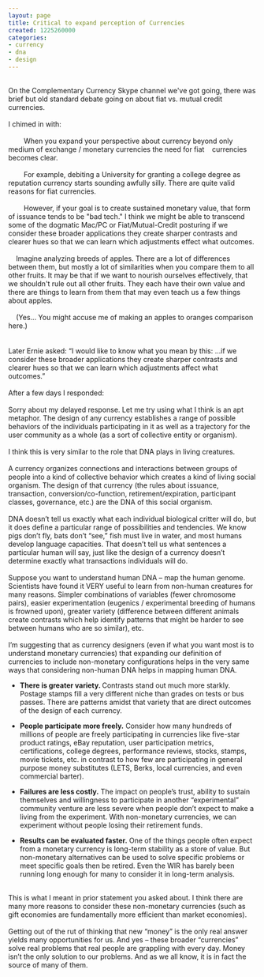 ```yaml
---
layout: page
title: Critical to expand perception of Currencies
created: 1225260000
categories:
- currency
- dna
- design
---
```

<p><br>
On the Complementary Currency Skype channel we've got going, there was brief but old standard debate going on about fiat vs. mutual credit currencies.<br>
<br>
I chimed in with:<br>
<br>
&nbsp;&nbsp;&nbsp;&nbsp;&nbsp;&nbsp;&nbsp; When you expand your perspective about currency beyond only medium of exchange / monetary currencies the need for fiat&nbsp;&nbsp;&nbsp; currencies becomes clear.<br>
<br>
&nbsp;&nbsp; &nbsp; &nbsp;&nbsp; For example, debiting a University for granting a college degree as reputation currency starts sounding awfully silly. There are quite valid reasons for fiat currencies.<br>
<br>
&nbsp;&nbsp;&nbsp;&nbsp;&nbsp;&nbsp;&nbsp; However, if your goal is to create sustained monetary value, that form of issuance tends to be "bad tech." I think we might be able to transcend some of the dogmatic Mac/PC or Fiat/Mutual-Credit posturing if we consider these broader applications they create sharper contrasts and clearer hues so that we can learn which adjustments effect what outcomes.<br>
<!--break--><br>
&nbsp;&nbsp;&nbsp; Imagine analyzing breeds of apples. There are a lot of differences between them, but mostly a lot of similarities when you compare them to all other fruits. It may be that if we want to nourish ourselves effectively, that we shouldn't rule out all other fruits. They each have their own value and there are things to learn from them that may even teach us a few things about apples.<br>
<br>
&nbsp;&nbsp;&nbsp; (Yes... You might accuse me of making an apples to oranges comparison here.)<br>
<br>
<br>
Later Ernie asked: “I would like to know what you mean by this: ...if we consider these broader applications they create sharper contrasts and clearer hues so that we can learn which adjustments affect what outcomes.”<br>
<br>
After a few days I responded:<br>
<br>
Sorry about my delayed response. Let me try using what I think is an apt metaphor. The design of any currency establishes a range of possible behaviors of the individuals participating in it as well as a trajectory for the user community as a whole (as a sort of collective entity or organism).<br>
<br>
I think this is very similar to the role that DNA plays in living creatures.<br>
<br>
A currency organizes connections and interactions between groups of people into a kind of collective behavior which creates a kind of living social organism. The design of that currency (the rules about issuance, transaction, conversion/co-function, retirement/expiration, participant classes, governance, etc.) are the DNA of this social organism.<br>
<br>
DNA doesn’t tell us exactly what each individual biological critter will do, but it does define a particular range of possibilities and tendencies. We know pigs don’t fly, bats don’t “see,” fish must live in water, and most humans develop language capacities. That doesn’t tell us what sentences a particular human will say, just like the design of a currency doesn’t determine exactly what transactions individuals will do.<br>
<br>
Suppose you want to understand human DNA – map the human genome. Scientists have found it VERY useful to learn from non-human creatures for many reasons. Simpler combinations of variables (fewer chromosome pairs), easier experimentation (eugenics / experimental breeding of humans is frowned upon), greater variety (difference between different animals create contrasts which help identify patterns that might be harder to see between humans who are so similar), etc.<br>
<br>
I’m suggesting that as currency designers (even if what you want most is to understand monetary currencies) that expanding our definition of currencies to include non-monetary configurations helps in the very same ways that considering non-human DNA helps in mapping human DNA.</p><ul><li><strong>There is greater variety. </strong>Contrasts stand out much more starkly. Postage stamps fill a very different niche than grades on tests or bus passes. There are patterns amidst that variety that are direct outcomes of the design of each currency.</li></ul><ul><li><strong>People participate more freely.</strong> Consider how many hundreds of millions of people are freely participating in currencies like five-star product ratings, eBay reputation, user participation metrics, certifications, college degrees, performance reviews, stocks, stamps, movie tickets, etc. in contrast to how few are participating in general purpose money substitutes (LETS, Berks, local currencies, and even commercial barter).</li></ul><ul><li><strong>Failures are less costly.</strong> The impact on people’s trust, ability to sustain themselves and willingness to participate in another “experimental” community venture are less severe when people don’t expect to make a living from the experiment. With non-monetary currencies, we can experiment without people losing their retirement funds.</li></ul><ul><li><strong>Results can be evaluated faster.</strong> One of the things people often expect from a monetary currency is long-term stability as a store of value. But non-monetary alternatives can be used to solve specific problems or meet specific goals then be retired. Even the WIR has barely been running long enough for many to consider it in long-term analysis.</li></ul><p><br>
This is what I meant in prior statement you asked about. I think there are many more reasons to consider these non-monetary currencies (such as gift economies are fundamentally more efficient than market economies).<br>
<br>
Getting out of the rut of thinking that new “money” is the only real answer yields many opportunities for us. And yes – these broader “currencies” solve real problems that real people are grappling with every day. Money isn’t the only solution to our problems. And as we all know, it is in fact the source of many of them.</p>
